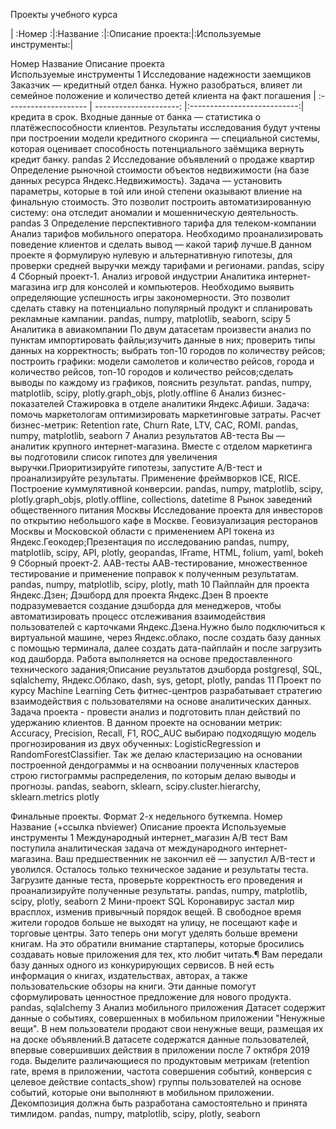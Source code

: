 Проекты учебного курса

| :Номер :|:Название :|:Описание проекта:|:Используемые инструменты:|


Номер	Название 
Описание проекта	
Используемые инструменты
1	Исследование надежности заемщиков	Заказчик — кредитный отдел банка. Нужно разобраться, влияет ли семейное положение и количество детей клиента на факт погашения | :-------------------- | ---------------------: |:---------------------------:|
кредита в срок. Входные данные от банка — статистика о платёжеспособности клиентов. Результаты исследования будут учтены при построении модели кредитного скоринга — специальной системы, которая оценивает способность потенциального заёмщика вернуть кредит банку.	pandas
2	Исследование объявлений о продаже квартир	Определение рыночной стоимости объектов недвижимости (на базе данных ресурса Яндекс.Недвижимость). Задача — установить параметры, которые в той или иной степени оказывают влиение на финальную стоимость. Это позволит построить автоматизированную систему: она отследит аномалии и мошенническую деятельность.	pandas
3	Определение перспективного тарифа для телеком-компании	Анализ тарифов мобильного оператора. Необходимо проанализировать поведение клиентов и сделать вывод — какой тариф лучше.В данном проекте я формулирую нулевую и альтернативную гипотезы, для проверки средней выручки между тарифами и регионами.	pandas, scipy
4	Сборный проект-1. Анализ игровой индустрии	Аналитика интернет-магазина игр для консолей и компьютеров. Необходимо выявить определяющие успешность игры закономерности. Это позволит сделать ставку на потенциально популярный продукт и спланировать рекламные кампании.	pandas, numpy, matplotlib, seaborn, scipy
5	Аналитика в авиакомпании	По двум датасетам произвести анализ по пунктам импортировать файлы;изучить данные в них; проверить типы данных на корректность; выбрать топ-10 городов по количеству рейсов; построить графики: модели самолетов и количество рейсов, города и количество рейсов, топ-10 городов и количество рейсов;сделать выводы по каждому из графиков, пояснить результат.	pandas, numpy, matplotlib, scipy, plotly.graph_objs, plotly.offline
6	Анализ бизнес-показателей	Стажировка в отделе аналитики Яндекс.Афиши. Задача: помочь маркетологам оптимизировать маркетинговые затраты. Расчет бизнес-метрик: Retention rate, Churn Rate, LTV, CAC, ROMI.	pandas, numpy, matplotlib, seaborn
7	Анализ результатов AB-теста	Вы — аналитик крупного интернет-магазина. Вместе с отделом маркетинга вы подготовили список гипотез для увеличения выручки.Приоритизируйте гипотезы, запустите A/B-тест и проанализируйте результаты. Применение фреймворков ICE, RICE. Построение куммулятивной конверсии.	pandas, numpy, matplotlib, scipy, plotly.graph_objs, plotly.offline, collections, datetime
8	Рынок заведений общественного питания Москвы	Исследование проекта для инвесторов по открытию небольшого кафе в Москве. Геовизуализация ресторанов Москвы и Московской области с применением API токена из Яндекс.Геокодер;Презентация по исследованию	pandas, numpy, matplotlib, scipy, API, plotly, geopandas, IFrame, HTML, folium, yaml, bokeh
9	Сборный проект-2. ААВ-тесты	ААВ-тестирование, множественное тестирование и применение поправок к полученным результатам.	pandas, numpy, matplotlib, scipy, plotly, math
10	Пайплайн для проекта Яндекс.Дзен; Дэшборд для проекта Яндекс.Дзен	В проекте подразумевается создание дэшборда для менеджеров, чтобы автоматизировать процесс отслеживания взаимодействия пользователей с карточками Яндекс.Дзена.Нужно было подключиться к виртуальной машине, через Яндекс.облако, после создать базу данных с помощью терминала, далее создать дата-пайплайн и после загрузить код дашборда. Работа выполняется на основе предоставленного технического задания;Описание реузльтатов дэшборда	postgresql, SQL, sqlalchemy, Яндекс.Облако, dash, sys, getopt, plotly, pandas
11	Проект по курсу Machine Learning	Сеть фитнес-центров разрабатывает стратегию взаимодействия с пользователями на основе аналитических данных. Задача проекта - провести анализ и подготовить план действий по удержанию клиентов. В данном проекте на основании метрик: Accuracy, Precision, Recall, F1, ROC_AUC выбираю подходящую модель прогнозирования из двух обученных: LogisticRegression и RandomForestClassifier. Так же делаю кластеризацию на основании построенной дендограммы и на оснвоании полученных кластеров строю гистограммы распределения, по которым делаю выводы и прогнозы.	pandas, seaborn, sklearn, scipy.cluster.hierarchy, sklearn.metrics plotly


Финальные проекты. Формат 2-х недельного буткемпа.
Номер	Название (+ссылка nbviewer)	Описание проекта	Используемые инструменты
1	Международный интернет_магазин A/B тест	Вам поступила аналитическая задача от международного интернет-магазина. Ваш предшественник не закончил её — запустил А/B-тест и уволился. Осталось только техническое задание и результаты теста. Загрузите данные теста, проверьте корректность его проведения и проанализируйте полученные результаты.	pandas, numpy, matplotlib, scipy, plotly, seaborn
2	Мини-проект SQL	Коронавирус застал мир врасплох, изменив привычный порядок вещей. В свободное время жители городов больше не выходят на улицу, не посещают кафе и торговые центры. Зато теперь они могут уделять больше времени книгам. На это обратили внимание стартаперы, которые бросились создавать новые приложения для тех, кто любит читать.¶ Вам передали базу данных одного из конкурирующих сервисов. В ней есть информация о книгах, издательствах, авторах, а также пользовательские обзоры на книги. Эти данные помогут сформулировать ценностное предложение для нового продукта.	pandas, sqlalchemy
3	Анализ мобильного приложения	Датасет содержит данные о событиях, совершенных в мобильном приложении "Ненужные вещи". В нем пользователи продают свои ненужные вещи, размещая их на доске объявлений.В датасете содержатся данные пользователей, впервые совершивших действия в приложении после 7 октября 2019 года. Выделите различающиеся по продуктовым метрикам (retention rate, время в приложении, частота совершения событий, конверсия с целевое действие contacts_show) группы пользователей на основе событий, которые они выполняют в мобильном приложении. Декомпозиция должна быть разработана самостоятельно и принята тимлидом.	pandas, numpy, matplotlib, scipy, plotly, seaborn
